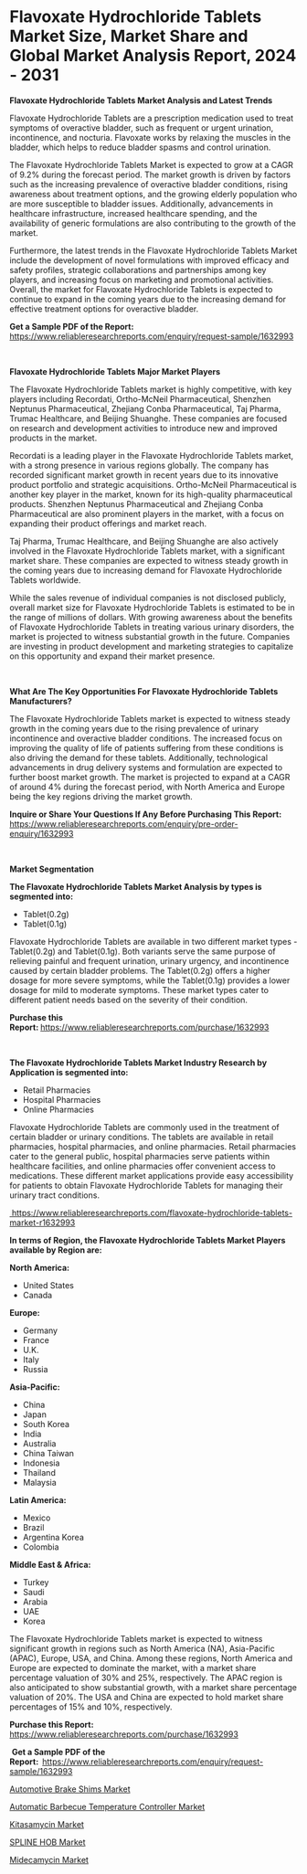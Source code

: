 <p><h1>Flavoxate Hydrochloride Tablets Market Size, Market Share and Global Market Analysis Report, 2024 - 2031</h1></p><p><strong>Flavoxate Hydrochloride Tablets Market Analysis and Latest Trends</strong></p>
<p><p>Flavoxate Hydrochloride Tablets are a prescription medication used to treat symptoms of overactive bladder, such as frequent or urgent urination, incontinence, and nocturia. Flavoxate works by relaxing the muscles in the bladder, which helps to reduce bladder spasms and control urination.</p><p>The Flavoxate Hydrochloride Tablets Market is expected to grow at a CAGR of 9.2% during the forecast period. The market growth is driven by factors such as the increasing prevalence of overactive bladder conditions, rising awareness about treatment options, and the growing elderly population who are more susceptible to bladder issues. Additionally, advancements in healthcare infrastructure, increased healthcare spending, and the availability of generic formulations are also contributing to the growth of the market.</p><p>Furthermore, the latest trends in the Flavoxate Hydrochloride Tablets Market include the development of novel formulations with improved efficacy and safety profiles, strategic collaborations and partnerships among key players, and increasing focus on marketing and promotional activities. Overall, the market for Flavoxate Hydrochloride Tablets is expected to continue to expand in the coming years due to the increasing demand for effective treatment options for overactive bladder.</p></p>
<p><strong>Get a Sample PDF of the Report:&nbsp;</strong> <a href="https://www.reliableresearchreports.com/enquiry/request-sample/1632993">https://www.reliableresearchreports.com/enquiry/request-sample/1632993</a></p>
<p>&nbsp;</p>
<p><strong>Flavoxate Hydrochloride Tablets Major Market Players</strong></p>
<p><p>The Flavoxate Hydrochloride Tablets market is highly competitive, with key players including Recordati, Ortho-McNeil Pharmaceutical, Shenzhen Neptunus Pharmaceutical, Zhejiang Conba Pharmaceutical, Taj Pharma, Trumac Healthcare, and Beijing Shuanghe. These companies are focused on research and development activities to introduce new and improved products in the market.</p><p>Recordati is a leading player in the Flavoxate Hydrochloride Tablets market, with a strong presence in various regions globally. The company has recorded significant market growth in recent years due to its innovative product portfolio and strategic acquisitions. Ortho-McNeil Pharmaceutical is another key player in the market, known for its high-quality pharmaceutical products. Shenzhen Neptunus Pharmaceutical and Zhejiang Conba Pharmaceutical are also prominent players in the market, with a focus on expanding their product offerings and market reach.</p><p>Taj Pharma, Trumac Healthcare, and Beijing Shuanghe are also actively involved in the Flavoxate Hydrochloride Tablets market, with a significant market share. These companies are expected to witness steady growth in the coming years due to increasing demand for Flavoxate Hydrochloride Tablets worldwide.</p><p>While the sales revenue of individual companies is not disclosed publicly, overall market size for Flavoxate Hydrochloride Tablets is estimated to be in the range of millions of dollars. With growing awareness about the benefits of Flavoxate Hydrochloride Tablets in treating various urinary disorders, the market is projected to witness substantial growth in the future. Companies are investing in product development and marketing strategies to capitalize on this opportunity and expand their market presence.</p></p>
<p>&nbsp;</p>
<p><strong>What Are The Key Opportunities For Flavoxate Hydrochloride Tablets Manufacturers?</strong></p>
<p><p>The Flavoxate Hydrochloride Tablets market is expected to witness steady growth in the coming years due to the rising prevalence of urinary incontinence and overactive bladder conditions. The increased focus on improving the quality of life of patients suffering from these conditions is also driving the demand for these tablets. Additionally, technological advancements in drug delivery systems and formulation are expected to further boost market growth. The market is projected to expand at a CAGR of around 4% during the forecast period, with North America and Europe being the key regions driving the market growth.</p></p>
<p><strong>Inquire or Share Your Questions If Any Before Purchasing This Report:</strong> <a href="https://www.reliableresearchreports.com/enquiry/pre-order-enquiry/1632993">https://www.reliableresearchreports.com/enquiry/pre-order-enquiry/1632993</a></p>
<p>&nbsp;</p>
<p><strong>Market Segmentation</strong></p>
<p><strong>The Flavoxate Hydrochloride Tablets Market Analysis by types is segmented into:</strong></p>
<p><ul><li>Tablet(0.2g)</li><li>Tablet(0.1g)</li></ul></p>
<p><p>Flavoxate Hydrochloride Tablets are available in two different market types - Tablet(0.2g) and Tablet(0.1g). Both variants serve the same purpose of relieving painful and frequent urination, urinary urgency, and incontinence caused by certain bladder problems. The Tablet(0.2g) offers a higher dosage for more severe symptoms, while the Tablet(0.1g) provides a lower dosage for mild to moderate symptoms. These market types cater to different patient needs based on the severity of their condition.</p></p>
<p><strong>Purchase this Report:&nbsp;</strong><a href="https://www.reliableresearchreports.com/purchase/1632993">https://www.reliableresearchreports.com/purchase/1632993</a></p>
<p>&nbsp;</p>
<p><strong>The Flavoxate Hydrochloride Tablets Market Industry Research by Application is segmented into:</strong></p>
<p><ul><li>Retail Pharmacies</li><li>Hospital Pharmacies</li><li>Online Pharmacies</li></ul></p>
<p><p>Flavoxate Hydrochloride Tablets are commonly used in the treatment of certain bladder or urinary conditions. The tablets are available in retail pharmacies, hospital pharmacies, and online pharmacies. Retail pharmacies cater to the general public, hospital pharmacies serve patients within healthcare facilities, and online pharmacies offer convenient access to medications. These different market applications provide easy accessibility for patients to obtain Flavoxate Hydrochloride Tablets for managing their urinary tract conditions.</p></p>
<p><a href="https://www.reliableresearchreports.com/flavoxate-hydrochloride-tablets-market-r1632993">&nbsp;https://www.reliableresearchreports.com/flavoxate-hydrochloride-tablets-market-r1632993</a></p>
<p><strong>In terms of Region, the Flavoxate Hydrochloride Tablets Market Players available by Region are:</strong></p>
<p>
    <p> <strong> North America: </strong>
        <ul>
            <li>United States</li>
            <li>Canada</li>
        </ul>
        </p> 
    <p> <strong> Europe: </strong>
        <ul>
            <li>Germany</li>
            <li>France</li>
            <li>U.K.</li>
            <li>Italy</li>
            <li>Russia</li>
        </ul>
        </p> 
    <p> <strong> Asia-Pacific: </strong>
        <ul>
            <li>China</li>
            <li>Japan</li>
            <li>South Korea</li>
            <li>India</li>
            <li>Australia</li>
            <li>China Taiwan</li>
            <li>Indonesia</li>
            <li>Thailand</li>
            <li>Malaysia</li>
        </ul>
        </p> 
    <p> <strong> Latin America: </strong>
        <ul>
            <li>Mexico</li>
            <li>Brazil</li>
            <li>Argentina Korea</li>
            <li>Colombia</li>
        </ul>
        </p> 
    <p> <strong> Middle East & Africa: </strong>
        <ul>
            <li>Turkey</li>
            <li>Saudi</li>
            <li>Arabia</li>
            <li>UAE</li>
            <li>Korea</li>
        </ul>
    </p>
    </p>
<p><p>The Flavoxate Hydrochloride Tablets market is expected to witness significant growth in regions such as North America (NA), Asia-Pacific (APAC), Europe, USA, and China. Among these regions, North America and Europe are expected to dominate the market, with a market share percentage valuation of 30% and 25%, respectively. The APAC region is also anticipated to show substantial growth, with a market share percentage valuation of 20%. The USA and China are expected to hold market share percentages of 15% and 10%, respectively.</p></p>
<p><strong>Purchase this Report: </strong><a href="https://www.reliableresearchreports.com/purchase/1632993">https://www.reliableresearchreports.com/purchase/1632993</a></p>
<p>&nbsp;<strong>Get a Sample PDF of the Report:&nbsp;&nbsp;</strong><a href="https://www.reliableresearchreports.com/enquiry/request-sample/1632993">https://www.reliableresearchreports.com/enquiry/request-sample/1632993</a></p>
<p><strong></strong></p>
<p><p><a href="https://medium.com/@clarenceuvalis67867/automotive-brake-shims-market-a-global-and-regional-analysis-focus-on-region-country-level-dfeb7907f154">Automotive Brake Shims Market</a></p><p><a href="https://medium.com/@liam.mcgrath5645/automatic-barbecue-temperature-controller-market-size-share-trends-analysis-report-by-end-use-32a5364113ed">Automatic Barbecue Temperature Controller Market</a></p><p><a href="https://github.com/mdhefjumiah/Market-Research-Report-List-2/blob/main/kitasamycin-market.md">Kitasamycin Market</a></p><p><a href="https://medium.com/@penelope.lee568/an-in-depth-analysis-of-the-global-spline-hob-market-scope-and-its-rapid-growing-5-3-9156c7a7bb6f">SPLINE HOB Market</a></p><p><a href="https://github.com/wrwgzwbr35/Market-Research-Report-List-2/blob/main/midecamycin-market.md">Midecamycin Market</a></p></p>